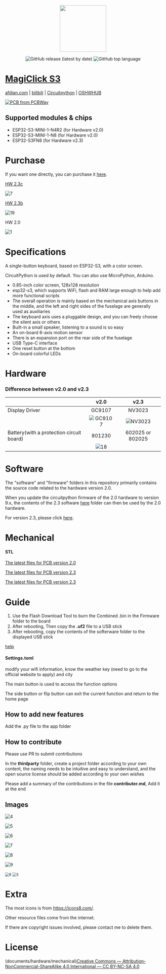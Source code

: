 
<p align="center">
    <br>
    <img src="https://avatars.githubusercontent.com/u/117961102" width="150"/>
    <br>
</p>
<p align="center">   
    <img alt="GitHub release (latest by date)" src="https://img.shields.io/github/v/release/MakerM0/MagiClick-esp32s3">
    <img alt="GitHub top language" src="https://img.shields.io/github/languages/top/MakerM0/MagiClick-esp32s3">  
</p>


# [MagiClick S3](https://oshwhub.com/kakaka/lao-ban-jian-yi-wei-ke-bian-chen)
[afdian.com](https://afdian.com/a/modular)     |     [bilibili](https://space.bilibili.com/204526879)    |    [Circuitpython](https://circuitpython.org/board/magiclick_s3_n4r2/)     |    [OSHWHUB](https://oshwhub.com/kakaka/lao-ban-jian-yi-wei-ke-bian-chen)

<a href="https://www.pcbway.com/project/shareproject/MagiClick_S3_Single_506b8396.html"><img src="https://www.pcbway.com/project/img/images/frompcbway-1220.png" alt="PCB from PCBWay" /></a>



## Supported modules & chips

- ESP32-S3-MINI-1-N4R2  (for  Hardware v2.0)
- ESP32-S3-MINI-1-N8 (for  Hardware v2.0)
- ESP32-S3FN8  (for  Hardware v2.3)






# Purchase

If you want one directly, you can purchase it [here](https://www.elecrow.com/magiclick-open-source-multifunctional-programmable-mechanical.html).





[HW 2.3c](hardware) 

![7](documents/images/7.png)



[HW 2.3b ](hardware)

![19](documents/images/19_1.png)



HW 2.0

![1](documents/images/1.jpg)



# Specifications

A single-button keyboard, based on ESP32-S3, with a color screen.

CircuitPython is used by default. You can also use MicroPython, Arduino.

- 0.85-inch color screen, 128x128 resolution
- esp32-s3, which supports WiFi, flash and RAM large enough to help add more functional scripts
- The overall operation is mainly based on the mechanical axis buttons in the middle, and the left and right sides of the fuselage are generally used as auxiliaries
- The keyboard axis uses a pluggable design, and you can freely choose the silent axis or others
- Built-in a small speaker, listening to a sound is so easy
- An on-board 6-axis motion sensor
- There is an expansion port on the rear side of the fuselage
- USB Type-C interface
- One reset button at the bottom
- On-board colorful LEDs



# Hardware 

### Difference between v2.0 and v2.3

|                                          |                             v2.0                             |                             v2.3                             |
| ---------------------------------------- | :----------------------------------------------------------: | :----------------------------------------------------------: |
| Display Driver                           |                            GC9107                            |                            NV3023                            |
|                                          | ![GC9107](https://github.com/user-attachments/assets/523d0a3c-ad5c-45c5-bae5-af37dbe8f4df) | ![NV3023](https://github.com/user-attachments/assets/cd7b9db4-63ff-4de5-b79d-df9c267f4ca3) |
| Battery(with a protection circuit board) |                            801230                            |                       602025 or 802025                       |
|                                          | ![18](https://github.com/user-attachments/assets/7210dbef-53c5-4370-846a-e92d67251280) |                                                              |









# Software



The "software" and "firmware" folders in this repository primarily contains the source code related to the hardware version 2.0. 

When you update the circuitpython firmware of the 2.0 hardware to version 9.x, the contents of the 2.3 software [here](https://github.com/MakerM0/MagiClick-S3-Single) folder can then be used by the 2.0 hardware.



For version 2.3, please click  [here](https://github.com/MakerM0/MagiClick-S3-Single).



# Mechanical

#### STL

[The latest files for PCB  version 2.0](https://makerworld.com/zh/models/404976#profileId-306794)

[The latest files for PCB  version 2.3](https://makerworld.com/zh/models/440612#profileId-346290)

[The latest files for PCB  version 2.3](https://makerworld.com/zh/models/584488#profileId-505582)









# Guide

1. Use the Flash Download Tool to burn the Combined .bin in the Firmware folder to the board
2. After rebooting, Then copy the **.uf2** file to a USB stick
3. After rebooting, copy the contents of the softerware folder to the displayed USB stick

 [help](documents/如何下载固件.pdf) 


#### Settings.toml 

modify your wifi information, know the weather key (need to go to the official website to apply) and city

The main button is used to access the function options

The side button or flip button can exit the current function and return to the home page





## How to add new features

Add the .py file to the app folder



## How to contribute

Please use PR to submit contributions

In the **thirdparty** folder, create a project folder according to your own content, the naming needs to be intuitive and easy to understand, and the open source license should be added according to your own wishes

Please add a summary of the contributions in the file **contributer.md**, Add it at the end



## Images

![4](documents/images/11.jpg)

![5](documents/images/15.jpg)

![6](documents/images/12.jpg)

![7](documents/images/13.jpg)

![8](documents/images/14.jpg)

![9](documents/images/16.jpg)

<img src="extention/MLX90640/images/6.jpg" alt="6" style="zoom: 80%;" />

<img src="extention/MLX90640/images/5.jpg" alt="5" style="zoom:80%;" />







# Extra

The most icons is from https://icons8.com/.

Other resource files come from the internet. 

If there are copyright issues involved, please contact me to delete them.



# License

(documents/hardware/mechanical)[Creative Commons — Attribution-NonCommercial-ShareAlike 4.0 International — CC BY-NC-SA 4.0](https://creativecommons.org/licenses/by-nc-sa/4.0/)

